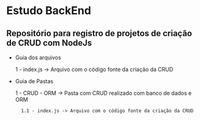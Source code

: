 # **Estudo BackEnd**
## Repositório para registro de projetos de criação de CRUD com NodeJs

* Guia dos arquivos

  1 - index.js -> Arquivo com o código fonte da criação da CRUD
  
* Guia de Pastas

  1 - CRUD - ORM -> Pasta com CRUD realizado com banco de dados e ORM
   
        1.1 - index.js -> Arquivo com o código fonte da criação da CRUD
